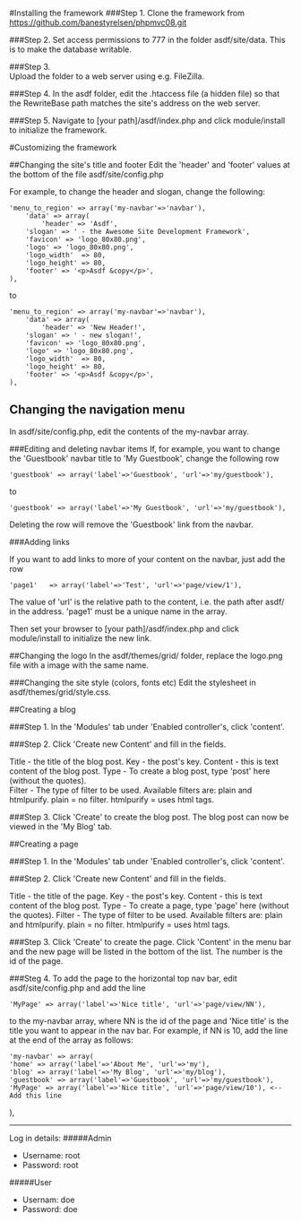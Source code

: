 #Installing the framework
###Step 1. 
Clone the framework from https://github.com/banestyrelsen/phpmvc08.git

###Step 2. 
Set access permissions to 777 in the folder asdf/site/data. This is to make the database writable.

###Step 3.  
Upload the folder to a web server using e.g. FileZilla.

###Step 4. 
In the asdf folder, edit the .htaccess file (a hidden file) so that the RewriteBase path matches the site's address on the web server. 

###Step 5.
Navigate to [your path]/asdf/index.php and click module/install to initialize the framework.

#Customizing the framework

##Changing the site's title and footer
Edit the 'header' and 'footer' values at the bottom of the file asdf/site/config.php

For example, to change the header and slogan, change the following:

    'menu_to_region' => array('my-navbar'=>'navbar'),
        'data' => array(
            'header' => 'Asdf',
        'slogan' => ' - the Awesome Site Development Framework',
        'favicon' => 'logo_80x80.png',
        'logo' => 'logo_80x80.png',
        'logo_width'  => 80,
        'logo_height' => 80,
        'footer' => '<p>Asdf &copy</p>',
    ),

to

    'menu_to_region' => array('my-navbar'=>'navbar'),
        'data' => array(
            'header' => 'New Header!',
        'slogan' => ' - new slogan!',
        'favicon' => 'logo_80x80.png',
        'logo' => 'logo_80x80.png',
        'logo_width'  => 80,
        'logo_height' => 80,
        'footer' => '<p>Asdf &copy</p>',
    ),
  
  
## Changing the navigation menu
In asdf/site/config.php, edit the contents of the my-navbar array. 

###Editing and deleting navbar items
If, for example, you want to change the 'Guestbook' navbar title to 'My Guestbook', change the following row

    'guestbook' => array('label'=>'Guestbook', 'url'=>'my/guestbook'),

to

    'guestbook' => array('label'=>'My Guestbook', 'url'=>'my/guestbook'),
   
Deleting the row will remove the 'Guestbook' link from the navbar.

###Adding links

If you want to add links to more of your content on the navbar, just add the row 

    'page1'   => array('label'=>'Test', 'url'=>'page/view/1'),

The value of 'url' is the relative path to the content, i.e. the path after asdf/ in the address. 'page1' must be a unique name in the array.

Then set your browser to [your path]/asdf/index.php and click module/install to initialize the new link.

##Changing the logo
In the asdf/themes/grid/ folder, replace the logo.png file with a image with the same name.

###Changing the site style (colors, fonts etc)
Edit the stylesheet in asdf/themes/grid/style.css. 

##Creating a blog

###Step 1.
In the 'Modules' tab under 'Enabled controller's, click 'content'.

###Step 2.
Click 'Create new Content' and fill in the fields. 

Title - the title of the blog post.
Key - the post's key.
Content - this is text content of the  blog post.
Type - To create a blog post, type 'post' here (without the quotes).  
Filter - The type of filter to be used. Available filters are: plain and htmlpurify. plain = no filter. htmlpurify = uses html tags.

###Step 3.
Click 'Create' to create the blog post. The blog post can now be viewed in the 'My Blog' tab.

##Creating a page

###Step 1.
In the 'Modules' tab under 'Enabled controller's, click 'content'.

###Step 2.
Click 'Create new Content' and fill in the fields. 

Title - the title of the page.
Key - the post's key.
Content - this is text content of the  blog post.
Type - To create a page, type 'page' here (without the quotes).
Filter - The type of filter to be used. Available filters are: plain and htmlpurify. plain = no filter. htmlpurify = uses html tags.

###Step 3.
Click 'Create' to create the page. Click 'Content' in the menu bar and the new page will be listed in the bottom of the list. The number is the id of the page.

###Steg 4. 
To add the page to the horizontal top nav bar, edit asdf/site/config.php and add the line 

    'MyPage' => array('label'=>'Nice title', 'url'=>'page/view/NN'),

to the my-navbar array, where NN is the id of the page and 'Nice title' is the title you want to appear in the nav bar. For example, if NN is 10, add the line at the end of the array as follows:

    'my-navbar' => array(
    'home' => array('label'=>'About Me', 'url'=>'my'),
    'blog' => array('label'=>'My Blog', 'url'=>'my/blog'),
    'guestbook' => array('label'=>'Guestbook', 'url'=>'my/guestbook'),
    'MyPage' => array('label'=>'Nice title', 'url'=>'page/view/10'), <-- Add this line
  ),

------------------------------------------------------------

Log in details:
#####Admin
- Username: root
- Password: root

#####User
- Usernam: doe
- Password: doe
